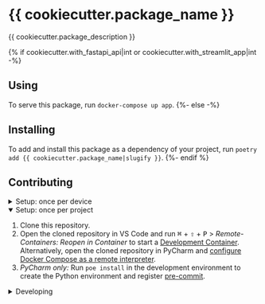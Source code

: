 # {{ cookiecutter.package_name }}

{{ cookiecutter.package_description }}

{% if cookiecutter.with_fastapi_api|int or cookiecutter.with_streamlit_app|int -%}
## Using

To serve this package, run `docker-compose up app`.
{%- else -%}
## Installing

To add and install this package as a dependency of your project, run `poetry add {{ cookiecutter.package_name|slugify }}`.
{%- endif %}

## Contributing

<details>
<summary>Setup: once per device</summary>

{% if cookiecutter.continuous_integration == "GitLab" -%}
1. [Generate an SSH key](https://docs.gitlab.com/ee/ssh/README.html#generate-an-ssh-key-pair) for GitLab, [add the SSH key to your GitLab account](https://docs.gitlab.com/ee/ssh/README.html#add-an-ssh-key-to-your-gitlab-account), and [add the SSH key to your authentication agent](https://docs.gitlab.com/ee/ssh/README.html#configure-ssh-to-point-to-a-different-directory).
{%- if cookiecutter.private_package_repository_name %}
1. [Create a personal access token](https://docs.gitlab.com/ee/user/profile/personal_access_tokens.html#create-a-personal-access-token) with the `api` scope and use it to [configure Poetry's credentials for this package's private repository](https://python-poetry.org/docs/repositories/#configuring-credentials):
    ```bash
    # bash
    echo "export POETRY_HTTP_BASIC_{{ cookiecutter.private_package_repository_name|upper }}_USERNAME='{personal access token name}'" >> ~/.bash_profile
    echo "export POETRY_HTTP_BASIC_{{ cookiecutter.private_package_repository_name|upper }}_PASSWORD='{personal access token}'" >> ~/.bash_profile
    
    # fish
    echo "set --export POETRY_HTTP_BASIC_{{ cookiecutter.private_package_repository_name|upper }}_USERNAME '{personal access token name}'" >> ~/.config/fish/config.fish
    echo "set --export POETRY_HTTP_BASIC_{{ cookiecutter.private_package_repository_name|upper }}_PASSWORD '{personal access token}'" >> ~/.config/fish/config.fish

    # zsh
    echo "export POETRY_HTTP_BASIC_{{ cookiecutter.private_package_repository_name|upper }}_USERNAME='{personal access token name}'" >> ~/.zshenv
    echo "export POETRY_HTTP_BASIC_{{ cookiecutter.private_package_repository_name|upper }}_PASSWORD='{personal access token}'" >> ~/.zshenv
    ```
{%- endif %}
{%- else -%}
1. [Generate an SSH key and add it to your authentication agent](https://docs.github.com/en/authentication/connecting-to-github-with-ssh/generating-a-new-ssh-key-and-adding-it-to-the-ssh-agent), and [add the SSH key to your GitHub account](https://docs.github.com/en/authentication/connecting-to-github-with-ssh/adding-a-new-ssh-key-to-your-github-account).
{%- if cookiecutter.private_package_repository_name %}
1. [Configure Poetry's credentials for this package's private repository](https://python-poetry.org/docs/repositories/#configuring-credentials):
    ```bash
    # bash
    echo "export POETRY_HTTP_BASIC_{{ cookiecutter.private_package_repository_name|upper }}_USERNAME='{username}'" >> ~/.bash_profile
    echo "export POETRY_HTTP_BASIC_{{ cookiecutter.private_package_repository_name|upper }}_PASSWORD='{password}'" >> ~/.bash_profile
    
    # fish
    echo "set --export POETRY_HTTP_BASIC_{{ cookiecutter.private_package_repository_name|upper }}_USERNAME '{username}'" >> ~/.config/fish/config.fish
    echo "set --export POETRY_HTTP_BASIC_{{ cookiecutter.private_package_repository_name|upper }}_PASSWORD '{password}'" >> ~/.config/fish/config.fish

    # zsh
    echo "export POETRY_HTTP_BASIC_{{ cookiecutter.private_package_repository_name|upper }}_USERNAME='{username}'" >> ~/.zshenv
    echo "export POETRY_HTTP_BASIC_{{ cookiecutter.private_package_repository_name|upper }}_PASSWORD='{password}'" >> ~/.zshenv
    ```
{%- endif %}
{%- endif %}
1. [Install Docker Desktop](https://www.docker.com/get-started).
1. [Configure Docker and Docker Compose to use the BuildKit build system](https://pythonspeed.com/articles/docker-buildkit/):
    ```bash
    # bash
    echo "export DOCKER_BUILDKIT=1" >> ~/.bash_profile
    echo "export COMPOSE_DOCKER_CLI_BUILD=1" >> ~/.bash_profile

    # fish
    echo "set --export DOCKER_BUILDKIT 1" >> ~/.config/fish/config.fish
    echo "set --export COMPOSE_DOCKER_CLI_BUILD 1" >> ~/.config/fish/config.fish
    
    # zsh
    echo "export DOCKER_BUILDKIT=1" >> ~/.zshenv
    echo "export COMPOSE_DOCKER_CLI_BUILD=1" >> ~/.zshenv
    ```
1. [Install VS Code](https://code.visualstudio.com/) and [VS Code's Remote-Containers extension](https://marketplace.visualstudio.com/items?itemName=ms-vscode-remote.remote-containers). Alternatively, install [PyCharm](https://www.jetbrains.com/pycharm/download/).
1. _Optional:_ [Install FiraCode Nerd Font](https://www.nerdfonts.com/font-downloads) with `brew tap homebrew/cask-fonts && brew install --cask font-fira-code-nerd-font` and [configure VS Code](https://github.com/tonsky/FiraCode/wiki/VS-Code-Instructions) or [configure PyCharm](https://github.com/tonsky/FiraCode/wiki/Intellij-products-instructions) to use `'FiraCode Nerd Font'`.

</details>

<details open>
<summary>Setup: once per project</summary>

1. Clone this repository.
2. Open the cloned repository in VS Code and run <kbd>⌘</kbd> + <kbd>⇧</kbd> + <kbd>P</kbd> > _Remote-Containers: Reopen in Container_ to start a [Development Container](https://code.visualstudio.com/docs/remote/containers). Alternatively, open the cloned repository in PyCharm and [configure Docker Compose as a remote interpreter](https://www.jetbrains.com/help/pycharm/using-docker-compose-as-a-remote-interpreter.html#docker-compose-remote).
3. _PyCharm only:_ Run `poe install` in the development environment to create the Python environment and register [pre-commit](https://pre-commit.com/).

</details>

<details>
<summary>Developing</summary>

- This project follows the [Conventional Commits](https://www.conventionalcommits.org/) standard to automate [Semantic Versioning](https://semver.org/) and [Keep A Changelog](https://keepachangelog.com/) with [Commitizen](https://github.com/commitizen-tools/commitizen).
- Run `poe` from within the development environment to print a list of [Poe the Poet](https://github.com/nat-n/poethepoet) tasks available to run on this project.
- Run `poetry add {package}` from within the development environment to install a run time dependency and add it to `poetry.lock`. Add `--group dev` if you only need the package for local development, or `--group test` if you only need the package for linting or testing.
- Run `poetry update` from within the development environment to upgrade all dependencies to the latest versions allowed by `pyproject.toml`.
- Run `cz bump` to bump the package's version, update the `CHANGELOG.md`, and create a git tag.

</details>
